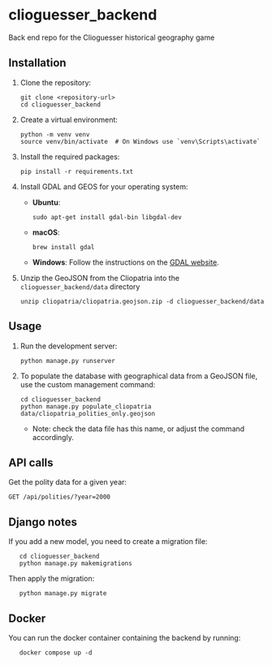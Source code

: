 # clioguesser_backend
Back end repo for the Clioguesser historical geography game

## Installation
1. Clone the repository:
   ```
   git clone <repository-url>
   cd clioguesser_backend
   ```

2. Create a virtual environment:
   ```
   python -m venv venv
   source venv/bin/activate  # On Windows use `venv\Scripts\activate`
   ```

3. Install the required packages:
   ```
   pip install -r requirements.txt
   ```

4. Install GDAL and GEOS for your operating system:
   - **Ubuntu**: 
     ```
     sudo apt-get install gdal-bin libgdal-dev
     ```
   - **macOS**: 
     ```
     brew install gdal
     ```
   - **Windows**: Follow the instructions on the [GDAL website](https://gdal.org/download.html).

5. Unzip the GeoJSON from the Cliopatria into the `clioguesser_backend/data` directory
   ```
   unzip cliopatria/cliopatria.geojson.zip -d clioguesser_backend/data
   ```

## Usage
1. Run the development server:
   ```
   python manage.py runserver
   ```

2. To populate the database with geographical data from a GeoJSON file, use the custom management command:
   ```
   cd clioguesser_backend
   python manage.py populate_cliopatria data/cliopatria_polities_only.geojson
   ```
   - Note: check the data file has this name, or adjust the command accordingly.

## API calls

Get the polity data for a given year:
```
GET /api/polities/?year=2000
```

## Django notes

If you add a new model, you need to create a migration file:
```
   cd clioguesser_backend 
   python manage.py makemigrations
```

Then apply the migration:
```
   python manage.py migrate
```

## Docker

You can run the docker container containing the backend by running:
```
   docker compose up -d
```
